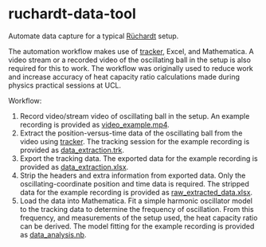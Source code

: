 # ruchardt-data-tool
Automate data capture for a typical [Rüchardt](https://en.wikipedia.org/wiki/R%C3%BCchardt_experiment#Experiment) setup.

The automation workflow makes use of [tracker](https://github.com/OpenSourcePhysics/tracker), Excel, and Mathematica. A video stream or a recorded video of the oscillating ball in the setup is also required for this to work. The workflow was originally used to reduce work and increase accuracy of heat capacity ratio calculations made during physics practical sessions at UCL.

Workflow:  
1. Record video/stream video of oscillating ball in the setup. An example recording is provided as [video_example.mp4](https://github.com/shrimpfriedrice/ruchardt-data-tool/blob/master/video_example.mp4).  
2. Extract the position-versus-time data of the oscillating ball from the video using [tracker](https://github.com/OpenSourcePhysics/tracker). The tracking session for the example recording is provided as [data_extraction.trk](https://github.com/shrimpfriedrice/ruchardt-data-tool/blob/master/data_extraction.trk).  
3. Export the tracking data. The exported data for the example recording is provided as [data_extraction.xlsx](https://github.com/shrimpfriedrice/ruchardt-data-tool/blob/master/data_extraction.xlsx).  
4. Strip the headers and extra information from exported data. Only the oscillating-coordinate position and time data is required. The stripped data for the example recording is provided as [raw_extracted_data.xlsx](https://github.com/shrimpfriedrice/ruchardt-data-tool/blob/master/raw_extracted_data.xlsx).  
5. Load the data into Mathematica. Fit a simple harmonic oscillator model to the tracking data to determine the frequency of oscillation. From this frequency, and measurements of the setup used, the heat capacity ratio can be derived. The model fitting for the example recording is provided as [data_analysis.nb](https://github.com/shrimpfriedrice/ruchardt-data-tool/blob/master/data_analysis.nb).
